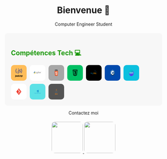 <h1 align="center"> Bienvenue 👋</h1>
<p align="center">Computer Engineer Student</p>

<div>
<div style="background-color:rgb(247, 247, 247); border-radius: 10px; padding: 20px; margin-top: 20px; background-image: url('./Images/background.png'); background-size: cover; background-position: center;">

  <h2 style="color: rgb(22, 150, 0)">Compétences Tech 💻</h2>
  <div style="display: flex; flex-wrap: wrap; gap: 10px;">
    <img src="./Images/JavaScript.png" alt="JavaScript" width="50" height="50" style="border-radius: 10px;">
    <img src="./Images/Python.png" alt="Python" width="50" height="50" style="border-radius: 10px;">
    <img src="./Images/Html.png" alt="HTML" width="50" height="50" style="border-radius: 10px;">
    <img src="./Images/Css.png" alt="CSS" width="50" height="50" style="border-radius: 10px;">
    <img src="./Images/sql.png" alt="SQL" width="50" height="50" style="border-radius: 10px;">
    <img src="./Images/C++.png" alt="C++" width="50" height="50" style="border-radius: 10px;">
    <img src="./Images/Canva.png" alt="Canva" width="50" height="50" style="border-radius: 10px;">
    <img src="./Images/GitLab.png" alt="GitLab" width="50" height="50" style="border-radius: 10px;">
    <img src="./Images/VisualStudio.png" alt="Visual Studio" width="50" height="50" style="border-radius: 10px;">
    <img src="./Images/Java.png" alt="Java" width="50" height="50" style="border-radius: 10px;">
  </div>
</div>
</div>
<p align="center">Contactez moi</p>

<div align="center" style="margin-top: 20px;">
  <a href='mailto:jaleel.kaltou@gmail.com'>
    <img src='https://stadt-bremerhaven.de/wp-content/uploads/2020/10/Bildschirmfoto-2020-10-06-um-11.47.27.jpg' width="100" height="100" style="border-radius: 10px;">
  </a>
  <a href='https://www.linkedin.com/in/jaleel-kaltou-a71bba260?lipi=urn%3Ali%3Apage%3Ad_flagship3_profile_view_base_contact_details%3BXzPIj2xaTzWj4nJNuXWL%2FQ%3D%3D'>
    <img src='https://freelogopng.com/images/all_img/1656996524linkedin-app-icon.png' width="100" height="100" style="border-radius: 10px;">
  </a>
</div>



